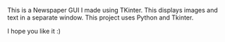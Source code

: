 This is a Newspaper GUI I made using TKinter.
This displays images and text in a separate window.
This project uses Python and Tkinter.

I hope you like it :)
